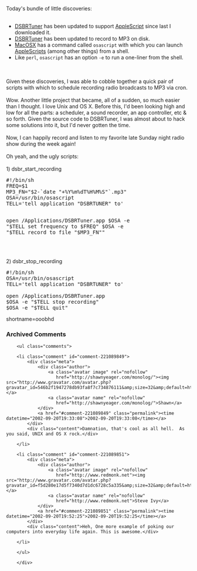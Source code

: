 Today's bundle of little discoveries:
<br /><br />
<ul>
<li> <a href="http://www.pth.com/DSBRTuner/">DSBRTuner</a> has been updated to support <a href="http://www.decafbad.com/twiki/bin/view/Main/AppleScript">AppleScript</a> since last I downloaded it.
</li>
<li> <a href="http://www.pth.com/DSBRTuner/">DSBRTuner</a> has been updated to record to MP3 on disk.
</li>
<li> <a href="http://www.decafbad.com/twiki/bin/view/Main/MacOSX">MacOSX</a> has a command called <code>osascript</code> with which you can launch <a href="http://www.decafbad.com/twiki/bin/view/Main/AppleScript">AppleScripts</a> (among other things) from a shell.
</li>
<li> Like <code>perl</code>, <code>osascript</code> has an option <code>-e</code> to run a one-liner from the shell.
</li>
</ul>
<br /><br />
Given these discoveries, I was able to cobble together a quick pair of scripts with which to schedule recording radio broadcasts to MP3 via cron.
<br /><br />
Wow.  Another little project that became, all of a sudden, so much easier than I thought.  I love Unix and OS X.  Before this, I'd been looking high and low for all the parts:  a scheduler, a sound recorder, an app controller, etc &amp; so forth.  Given the source code to DSBRTuner, I was almost about to hack some solutions into it, but I'd never gotten the time.
<br /><br />
Now, I can happily record and listen to my favorite late Sunday night radio show during the week again!
<br /><br />
Oh yeah, and the ugly scripts:
<br /><br />
1) dsbr_start_recording
<pre>#!/bin/sh
FREQ=$1
MP3_FN="$2-`date "+%Y%m%dT%H%M%S"`.mp3"
OSA=/usr/bin/osascript
TELL='tell application "DSBRTUNER" to'

open /Applications/DSBRTuner.app
$OSA -e "$TELL set frequency to $FREQ"
$OSA -e "$TELL record to file "$MP3_FN""</pre>
<br /><br />
2) dsbr_stop_recording
<pre>#!/bin/sh
OSA=/usr/bin/osascript
TELL='tell application "DSBRTUNER" to'

open /Applications/DSBRTuner.app
$OSA -e "$TELL stop recording"
$OSA -e "$TELL quit"</pre>
<!--more-->
shortname=ooobhd

<div id="comments" class="comments archived-comments">
            <h3>Archived Comments</h3>
            
        <ul class="comments">
            
        <li class="comment" id="comment-221089849">
            <div class="meta">
                <div class="author">
                    <a class="avatar image" rel="nofollow" 
                       href="http://shawnyeager.com/monolog/"><img src="http://www.gravatar.com/avatar.php?gravatar_id=546b2f1947278db93fa8f7c734876111&amp;size=32&amp;default=http://mediacdn.disqus.com/1320279820/images/noavatar32.png"/></a>
                    <a class="avatar name" rel="nofollow" 
                       href="http://shawnyeager.com/monolog/">Shawn</a>
                </div>
                <a href="#comment-221089849" class="permalink"><time datetime="2002-09-20T19:33:08">2002-09-20T19:33:08</time></a>
            </div>
            <div class="content">Damnation, that's cool as all hell.  As you said, UNIX and OS X rock.</div>
            
        </li>
    
        <li class="comment" id="comment-221089851">
            <div class="meta">
                <div class="author">
                    <a class="avatar image" rel="nofollow" 
                       href="http://www.redmonk.net"><img src="http://www.gravatar.com/avatar.php?gravatar_id=f5d280e17d5f7340d7d1dc6728c5a335&amp;size=32&amp;default=http://mediacdn.disqus.com/1320279820/images/noavatar32.png"/></a>
                    <a class="avatar name" rel="nofollow" 
                       href="http://www.redmonk.net">Steve Ivy</a>
                </div>
                <a href="#comment-221089851" class="permalink"><time datetime="2002-09-20T19:52:25">2002-09-20T19:52:25</time></a>
            </div>
            <div class="content">Heh, One more example of poking our computers into everyday life again. This is awesome.</div>
            
        </li>
    
        </ul>
    
        </div>
    